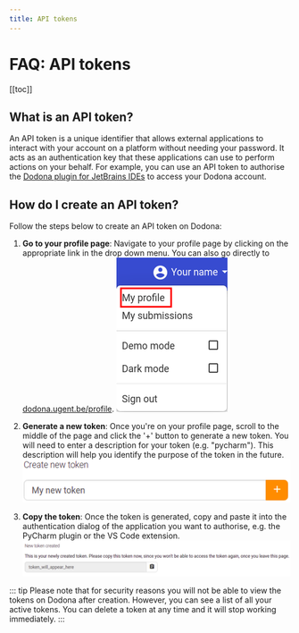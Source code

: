 ```yaml
---
title: API tokens
---
```


# FAQ: API tokens

[[toc]]

## What is an API token?

An API token is a unique identifier that allows external applications to interact with your account on a platform without needing your password. It acts as an authentication key that these applications can use to perform actions on your behalf. For example, you can use an API token to authorise the [Dodona plugin for JetBrains IDEs](/en/guides/general/pycharm-plugin/) to access your Dodona account.

## How do I create an API token?

Follow the steps below to create an API token on Dodona:

1. **Go to your profile page**: Navigate to your profile page by clicking on the appropriate link in the drop down menu. You can also go directly to [dodona.ugent.be/profile](https://dodona.ugent.be/en/profile).
  ![My Profile](./my-profile.png)

2. **Generate a new token**: Once you're on your profile page, scroll to the middle of the page and click the '+' button to generate a new token. You will need to enter a description for your token (e.g. "pycharm"). This description will help you identify the purpose of the token in the future.
  ![Create a token](./create-new-token.png)

3. **Copy the token**: Once the token is generated, copy and paste it into the authentication dialog of the application you want to authorise, e.g. the PyCharm plugin or the VS Code extension.
  ![Token generated](./token-generated.png)

::: tip
Please note that for security reasons you will not be able to view the tokens on Dodona after creation. However, you can see a list of all your active tokens. You can delete a token at any time and it will stop working immediately.
:::
